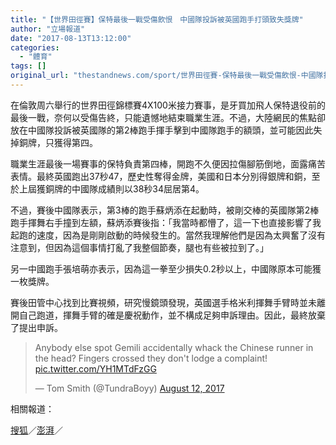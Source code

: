 ```yaml
---
title: "【世界田徑賽】保特最後一戰受傷飲恨　中國隊投訴被英國跑手打頭致失獎牌"
author: "立場報道"
date: "2017-08-13T13:12:00"
categories:
  - "體育"
tags: []
original_url: "thestandnews.com/sport/世界田徑賽-保特最後一戰受傷飲恨-中國隊投訴被英國跑手打頭致失獎牌"
---
```

在倫敦周六舉行的世界田徑錦標賽4X100米接力賽事，是牙買加飛人保特退役前的最後一戰，奈何以受傷告終，只能遺憾地結束職業生涯。不過，大陸網民的焦點卻放在中國隊投訴被英國隊的第2棒跑手揮手擊到中國隊跑手的額頭，並可能因此失掉銅牌，只獲得第四。

職業生涯最後一場賽事的保特負責第四棒，開跑不久便因拉傷腳筋倒地，面露痛苦表情。最終英國跑出37秒47，歷史性奪得金牌，美國和日本分別得銀牌和銅，至於上屆獲銅牌的中國隊成績則以38秒34屈居第4。

不過，賽後中國隊表示，第3棒的跑手蘇炳添在起動時，被剛交棒的英國隊第2棒跑手揮舞右手撞到左額，蘇炳添賽後指：「我當時都懵了，這一下也直接影響了我起跑的速度，因為是剛剛啟動的時候發生的。當然我理解他們是因為太興奮了沒有注意到，但因為這個事情打亂了我整個節奏，腿也有些被拉到了。」

另一中國跑手張培萌亦表示，因為這一拳至少損失0.2秒以上，中國隊原本可能獲一枚獎牌。

賽後田管中心找到比賽視頻，研究慢鏡頭發現，英國選手格米利揮舞手臂時並未離開自己跑道，揮舞手臂的確是慶祝動作，並不構成足夠申訴理由。因此，最終放棄了提出申訴。

> Anybody else spot Gemili accidentally whack the Chinese runner in the head? Fingers crossed they don't lodge a complaint! [pic.twitter.com/YH1MTdFzGG](http://web.archive.org/web/20211229132655/https://t.co/YH1MTdFzGG)
> 
> — Tom Smith (@TundraBoyy) [August 12, 2017](http://web.archive.org/web/20211229132655/https://twitter.com/TundraBoyy/status/896481072204193792)

相關報道：

[搜狐](http://web.archive.org/web/20211229132655/http://www.sohu.com/a/164255844_785372)／[澎湃](http://web.archive.org/web/20211229132655/http://www.thepaper.cn/newsDetail_forward_1761258)／